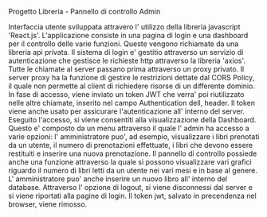 Progetto Libreria - Pannello di controllo Admin

Interfaccia utente sviluppata attravero l' utilizzo della libreria javascript 'React.js'. 
L'applicazione consiste in una pagina di login e una dashboard per il controllo delle varie funzioni. Queste vengono richiamate da una libreria api privata.
Il sistema di login e' gestitio attraverso un servizio di autenticazione che gestisce le richieste http  attraverso la libreria 'axios'. Tutte le chiamate al server passano prima attraverso un proxy privato. Il server proxy ha la funzione di gestire le restrizioni dettate dal CORS Policy, il quale non permette al client di richiedere risorse di un differente dominio. In fase di accesso, viene inviato un token JWT che verra' poi riutilizzato nelle altre chiamate, inserito nel campo Authentication dell, header. Il token viene anche usato per assicurare l'autenticazione all' interno  del server. Eseguito l'accesso, si viene consentiti alla visualizzazione della Dashboard. Questo e' composto da un menu attraverso il quale l' admin ha accesso a varie opzioni: l' amministratore puo', ad  esempio, visualizzare i libri prenotati da un utente, il numero di prenotazioni effettuate, i libri che devono essere restituiti e inserire una nuova prenotazione. Il pannello di controllo possiede anche una funzione attraverso la quale si possono visualizzare vari grafici riguardo il numero di libri letti da un utente nei vari mesi e in base al genere. L' amministratore puo' anche inserire un nuovo libro all' interno del database. Attraverso l' opzione di logout, si viene disconnessi dal server e si viene riportati alla pagine di login. Il token jwt, salvato in precendenza nel browser, viene rimosso.
